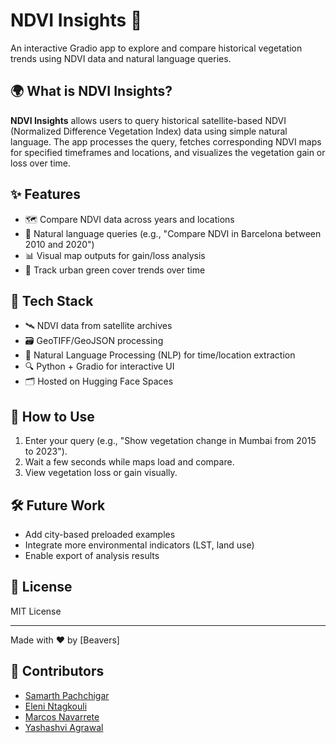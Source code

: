 # NDVI Insights 🌿  
An interactive Gradio app to explore and compare historical vegetation trends using NDVI data and natural language queries.

## 🌍 What is NDVI Insights?
**NDVI Insights** allows users to query historical satellite-based NDVI (Normalized Difference Vegetation Index) data using simple natural language. The app processes the query, fetches corresponding NDVI maps for specified timeframes and locations, and visualizes the vegetation gain or loss over time.

## ✨ Features
- 🗺️ Compare NDVI data across years and locations
- 💬 Natural language queries (e.g., "Compare NDVI in Barcelona between 2010 and 2020")
- 📊 Visual map outputs for gain/loss analysis
- 🔎 Track urban green cover trends over time

## 🧠 Tech Stack
- 🛰️ NDVI data from satellite archives
- 🗃️ GeoTIFF/GeoJSON processing
- 🤖 Natural Language Processing (NLP) for time/location extraction
- 🔍 Python + Gradio for interactive UI
- 🗂️ Hosted on Hugging Face Spaces

## 🚀 How to Use
1. Enter your query (e.g., "Show vegetation change in Mumbai from 2015 to 2023").
2. Wait a few seconds while maps load and compare.
3. View vegetation loss or gain visually.

## 🛠️ Future Work
- Add city-based preloaded examples
- Integrate more environmental indicators (LST, land use)
- Enable export of analysis results

## 📎 License
MIT License

---

Made with ❤️ by [Beavers]
## 👥 Contributors

- [Samarth Pachchigar](https://github.com/samarth1864)
- [Eleni Ntagkouli](https://github.com/ELENI-NTAGKOULI)
- [Marcos Navarrete](https://github.com/marcnavarrete7)
- [Yashashvi Agrawal](https://github.com/yashashviagrawal)
